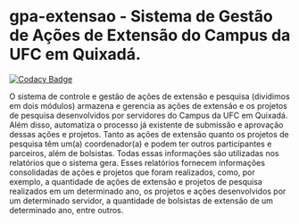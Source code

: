 # gpa-extensao - Sistema de Gestão de Ações de Extensão do Campus da UFC em Quixadá.

[![Codacy Badge](https://api.codacy.com/project/badge/Grade/58d5a8163a83465685601492b9b63c39)](https://www.codacy.com/app/NPI-UFC/gpa-extensao?utm_source=github.com&amp;utm_medium=referral&amp;utm_content=npi-ufc-qxd/gpa-extensao&amp;utm_campaign=Badge_Grade)

O sistema de controle e gestão de ações de extensão e pesquisa (dividimos em dois módulos) armazena e gerencia as ações de extensão e os projetos de pesquisa desenvolvidos por servidores do Campus da UFC em Quixadá. Além disso, automatiza o processo já existente de submissão e aprovação dessas ações e projetos. Tanto as ações de extensão quanto os projetos de pesquisa têm um(a) coordenador(a) e podem ter outros participantes e parceiros, além de bolsistas. Todas essas informações são utilizadas nos relatórios que o sistema gera. Esses relatórios fornecem informações consolidadas de ações e projetos que foram realizados, como, por exemplo, a quantidade de ações de extensão e projetos de pesquisa realizados em um determinado ano, os projetos e ações desenvolvidos por um determinado servidor, a quantidade de bolsistas de extensão de um determinado ano, entre outros.

